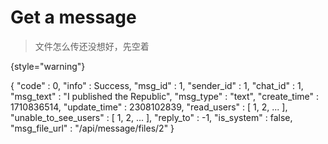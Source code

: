 # Get a message

> 文件怎么传还没想好，先空着
> 
{style="warning"}

<api-endpoint openapi-path="../cotalk.yaml" endpoint="/api/message/{messageid}/management" method="GET">

<response type="200">
<sample>
{
    "code" : 0,
    "info" : Success,
    "msg_id" : 1,
    "sender_id" : 1,
    "chat_id" : 1,
    "msg_text" : "I published the Republic",
    "msg_type" : "text",
    "create_time" : 1710836514,
    "update_time" : 2308102839,
    "read_users" : [
                        1,
                        2,
                        ...
                    ],
    "unable_to_see_users" : [
                                1,
                                2,
                                ...
                            ],
    "reply_to" : -1,
    "is_system" : false,
    "msg_file_url" : "/api/message/files/2"
}
</sample>
</response>

</api-endpoint>